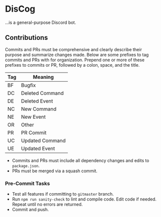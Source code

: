 # DisCog

...is a general-purpose Discord bot.

## Contributions

Commits and PRs must be comprehensive and clearly describe their purpose and summarize changes made. Below are some prefixes to tag commits and PRs with for organization. Prepend one or more of these prefixes to commits or PR, followed by a colon, space, and the title.

| Tag | Meaning         |
| --- | --------------- |
| BF  | Bugfix          |
| DC  | Deleted Command |
| DE  | Deleted Event   |
| NC  | New Command     |
| NE  | New Event       |
| OR  | Other           |
| PR  | PR Commit       |
| UC  | Updated Command |
| UE  | Updated Event   |

- Commits and PRs must include all dependency changes and edits to `package.json`.
- PRs must be merged via a squash commit.

### Pre-Commit Tasks

- Test all features if committing to `gitmaster` branch.
- Run `npm run sanity-check` to lint and compile code. Edit code if needed. Repeat until no errors are returned.
- Commit and push.
